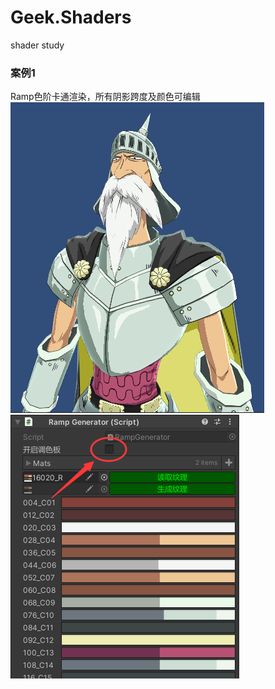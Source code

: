 # Geek.Shaders
shader study

### 案例1
Ramp色阶卡通渲染，所有阴影跨度及颜色可编辑
![](https://github.com/leeveel/Geek.Shaders/blob/main/Docs/cartoon001/1.png)
![](https://github.com/leeveel/Geek.Shaders/blob/main/Docs/cartoon001/2.png)